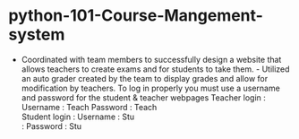 # python-101-Course-Mangement-system
- Coordinated with team members to successfully design a website that allows teachers to create exams and for students to take them. - Utilized an auto grader created by the team to display grades and allow for modification by teachers. 
To log in properly you must use a username and password for the student & teacher webpages 
Teacher login : Username : Teach
                Password : Teach  
Student login : Username : Stu  
              : Password : Stu
